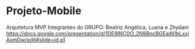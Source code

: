 # Projeto-Mobile
Arquitetura MVP
Integrantes do GRUPO: Beatriz Angélica, Luana e Zhydani
https://docs.google.com/presentation/d/1DE9lNC0O_2N8BncBGEaiN1bLxxjAsmDw/edit#slide=id.p1
